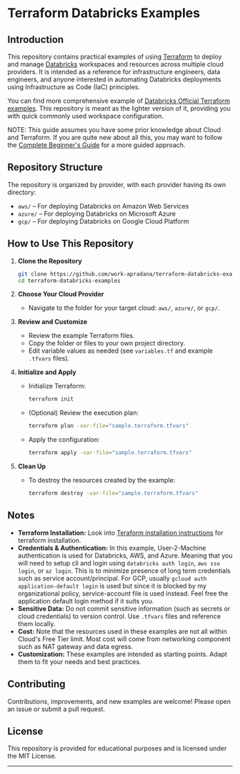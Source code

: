 # Terraform Databricks Examples

## Introduction

This repository contains practical examples of using [Terraform](https://www.terraform.io/) to deploy and manage [Databricks](https://databricks.com/) workspaces and resources across multiple cloud providers. It is intended as a reference for infrastructure engineers, data engineers, and anyone interested in automating Databricks deployments using Infrastructure as Code (IaC) principles.

You can find more comprehensive example of [Databricks Official Terraform examples](https://github.com/databricks/terraform-databricks-examples). This repository is meant as the lighter version of it, providing you with quick commonly used workspace configuration.

NOTE: This guide assumes you have some prior knowledge about Cloud and Terraform. If you are quite new about all this, you may want to follow the [Complete Beginner's Guide](./beginner-guide.md) for a more guided approach.


## Repository Structure

The repository is organized by provider, with each provider having its own directory:

- `aws/`   – For deploying Databricks on Amazon Web Services
- `azure/` – For deploying Databricks on Microsoft Azure
- `gcp/`   – For deploying Databricks on Google Cloud Platform


## How to Use This Repository

1. **Clone the Repository**
   ```bash
   git clone https://github.com/work-apradana/terraform-databricks-examples.git
   cd terraform-databricks-examples
   ```

2. **Choose Your Cloud Provider**
   - Navigate to the folder for your target cloud: `aws/`, `azure/`, or `gcp/`.

3. **Review and Customize**
   - Review the example Terraform files.
   - Copy the folder or files to your own project directory.
   - Edit variable values as needed (see `variables.tf` and example `.tfvars` files).

4. **Initialize and Apply**
   - Initialize Terraform:
     ```bash
     terraform init
     ```
   - (Optional) Review the execution plan:
     ```bash
     terraform plan -var-file="sample.terraform.tfvars"
     ```
   - Apply the configuration:
     ```bash
     terraform apply -var-file="sample.terraform.tfvars"
     ```

5. **Clean Up**
   - To destroy the resources created by the example:
     ```bash
     terraform destroy -var-file="sample.terraform.tfvars"
     ```

## Notes

- **Terraform Installation:** Look into [Teraform installation instructions](https://developer.hashicorp.com/terraform/tutorials/aws-get-started/install-cli) for terraform installation.
- **Credentials & Authentication:** In this example, User-2-Machine authentication is used for Databricks, AWS, and Azure. Meaning that you will need to setup cli and login using `databricks auth login`, `aws sso login`, or `az login`. This is to minimize presence of long term credentials such as service account/principal. For GCP, usually `gcloud auth application-default login` is used but since it is blocked by my organizational policy, service-account file is used instead. Feel free the application default login method if it suits you.
- **Sensitive Data:** Do not commit sensitive information (such as secrets or cloud credentials) to version control. Use `.tfvars` files and reference them locally.
- **Cost:** Note that the resources used in these examples are not all within Cloud's Free Tier limit. Most cost will come from networking component such as NAT gateway and data egress. 
- **Customization:** These examples are intended as starting points. Adapt them to fit your needs and best practices.

## Contributing

Contributions, improvements, and new examples are welcome! Please open an issue or submit a pull request.

## License

This repository is provided for educational purposes and is licensed under the MIT License.

---
